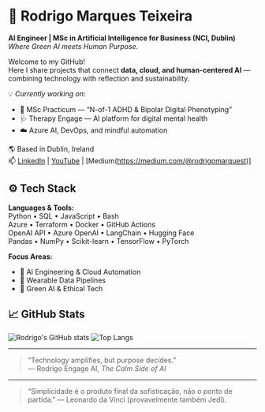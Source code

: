 # 🌿 Rodrigo Marques Teixeira

**AI Engineer | MSc in Artificial Intelligence for Business (NCI, Dublin)**  
*Where Green AI meets Human Purpose.*

Welcome to my GitHub!  
Here I share projects that connect **data, cloud, and human-centered AI** — combining technology with reflection and sustainability.  

💡 *Currently working on:*  
- 🧠 MSc Practicum — “N-of-1 ADHD & Bipolar Digital Phenotyping”  
- 🩺 Therapy Engage — AI platform for digital mental health  
- ☁️ Azure AI, DevOps, and mindful automation  

🌎 Based in Dublin, Ireland  
📫 [LinkedIn](https://www.linkedin.com/in/rodrigomarquest/) | [YouTube](https://www.youtube.com/@TheCalmSideOfAI) | [Medium(https://medium.com/@rodrigomarquest)]   


## ⚙️ Tech Stack

**Languages & Tools:**  
Python • SQL • JavaScript • Bash  
Azure • Terraform • Docker • GitHub Actions  
OpenAI API • Azure OpenAI • LangChain • Hugging Face  
Pandas • NumPy • Scikit-learn • TensorFlow • PyTorch  

**Focus Areas:**  
- 🧩 AI Engineering & Cloud Automation  
- 🧠 Wearable Data Pipelines  
- 🌿 Green AI & Ethical Tech

## 📈 GitHub Stats

![Rodrigo's GitHub stats](https://github-readme-stats.vercel.app/api?username=rodrigomarquest&show_icons=true&theme=calm)
![Top Langs](https://github-readme-stats.vercel.app/api/top-langs/?username=rodrigomarquest&layout=compact&theme=calm)

---

> “Technology amplifies, but purpose decides.”  
> — Rodrigo Engage AI, *The Calm Side of AI*

---

> “Simplicidade é o produto final da sofisticação, não o ponto de partida.”
>  — Leonardo da Vinci (provavelmente também Jedi).
